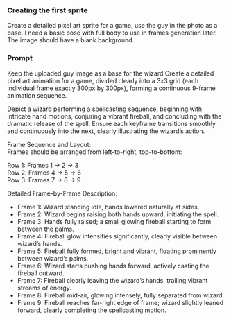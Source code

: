### Creating the first sprite
Create a detailed pixel art sprite for a game, use the guy in the photo as a base. 
I need a basic pose with full body to use in frames generation later.
The image should have a blank background.

### Prompt 

Keep the uploaded guy image as a base for the wizard
Create a detailed pixel art animation for a game, divided clearly into a 3x3 grid (each individual frame exactly 300px by 300px), forming a continuous 9-frame animation sequence.

Depict a wizard performing a spellcasting sequence, beginning with intricate hand motions, conjuring a vibrant fireball, and concluding with the dramatic release of the spell. Ensure each keyframe transitions smoothly and continuously into the next, clearly illustrating the wizard’s action.

Frame Sequence and Layout:  
Frames should be arranged from left-to-right, top-to-bottom:

Row 1: Frames 1 → 2 → 3  
Row 2: Frames 4 → 5 → 6  
Row 3: Frames 7 → 8 → 9


Detailed Frame-by-Frame Description:  

- Frame 1: Wizard standing idle, hands lowered naturally at sides.
- Frame 2: Wizard begins raising both hands upward, initiating the spell.
- Frame 3: Hands fully raised; a small glowing fireball starting to form between the palms.
- Frame 4: Fireball glow intensifies significantly, clearly visible between wizard’s hands.
- Frame 5: Fireball fully formed, bright and vibrant, floating prominently between wizard’s palms.
- Frame 6: Wizard starts pushing hands forward, actively casting the fireball outward.
- Frame 7: Fireball clearly leaving the wizard’s hands, trailing vibrant streams of energy.
- Frame 8: Fireball mid-air, glowing intensely, fully separated from wizard.
- Frame 9: Fireball reaches far-right edge of frame; wizard slightly leaned forward, clearly completing the spellcasting motion.
